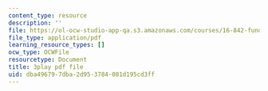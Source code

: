 ```yaml
---
content_type: resource
description: ''
file: https://ol-ocw-studio-app-qa.s3.amazonaws.com/courses/16-842-fundamentals-of-systems-engineering-fall-2015/dba496797dba2d953784081d195cd3ff_rpGJsC5INd4.pdf
file_type: application/pdf
learning_resource_types: []
ocw_type: OCWFile
resourcetype: Document
title: 3play pdf file
uid: dba49679-7dba-2d95-3784-081d195cd3ff
---
```

